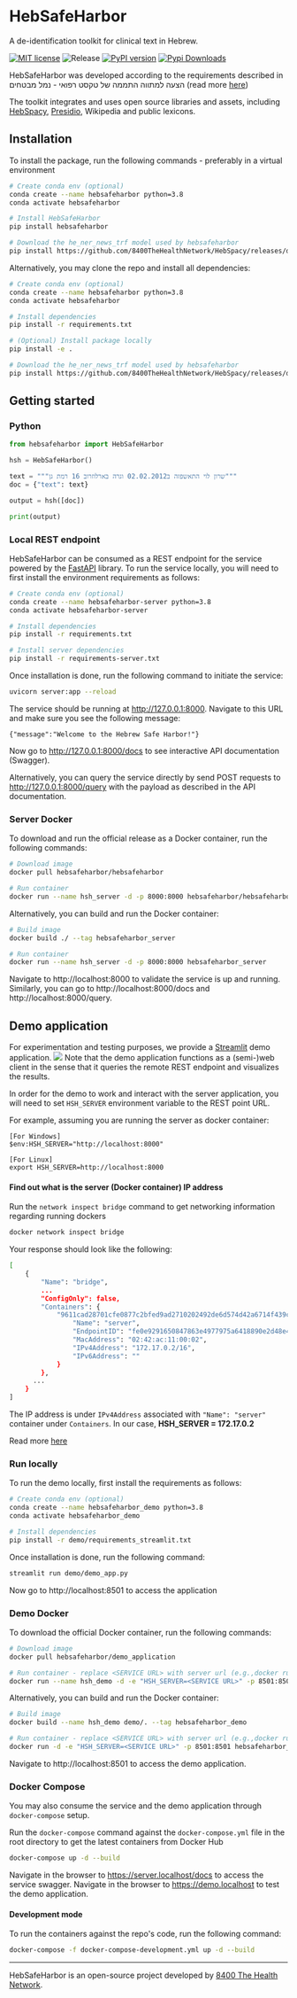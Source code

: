 # HebSafeHarbor

A de-identification toolkit for clinical text in Hebrew.

[![MIT license](https://img.shields.io/badge/license-MIT-brightgreen.svg)](http://opensource.org/licenses/MIT) ![Release](https://img.shields.io/github/v/release/8400TheHealthNetwork/HebSafeHarbor.svg) [![PyPI version](https://badge.fury.io/py/hebsafeharbor.svg)](https://badge.fury.io/py/hebsafeharbor) [![Pypi Downloads](https://img.shields.io/pypi/dm/hebsafeharbor.svg)](https://img.shields.io/pypi/dm/hebsafeharbor.svg) 

HebSafeHarbor was developed according to the requirements described in הצעה למתווה התממה של טקסט רפואי - נמל מבטחים (read more [here](docs/))

The toolkit integrates and uses open source libraries and assets, including [HebSpacy](https://github.com/8400TheHealthNetwork/HebSpacy), [Presidio](https://microsoft.github.io/presidio/), Wikipedia and public lexicons.



## Installation

To install the package, run the following commands - preferably in a virtual environment
``` sh
# Create conda env (optional)
conda create --name hebsafeharbor python=3.8
conda activate hebsafeharbor

# Install HebSafeHarbor
pip install hebsafeharbor

# Download the he_ner_news_trf model used by hebsafeharbor
pip install https://github.com/8400TheHealthNetwork/HebSpacy/releases/download/he_ner_news_trf-3.2.1/he_ner_news_trf-3.2.1-py3-none-any.whl
```

Alternatively, you may clone the repo and install all dependencies:

``` sh
# Create conda env (optional)
conda create --name hebsafeharbor python=3.8
conda activate hebsafeharbor

# Install dependencies
pip install -r requirements.txt

# (Optional) Install package locally
pip install -e .

# Download the he_ner_news_trf model used by hebsafeharbor
pip install https://github.com/8400TheHealthNetwork/HebSpacy/releases/download/he_ner_news_trf-3.2.1/he_ner_news_trf-3.2.1-py3-none-any.whl
```

## Getting started

### Python

```python
from hebsafeharbor import HebSafeHarbor

hsh = HebSafeHarbor()

text = """שרון לוי התאשפזה ב02.02.2012 וגרה בארלוזרוב 16 רמת גן"""
doc = {"text": text}

output = hsh([doc])

print(output)
```

### Local REST endpoint
HebSafeHarbor can be consumed as a REST endpoint for the service powered by the [FastAPI](https://fastapi.tiangolo.com/) library.
To run the service locally, you will need to first install the environment requirements as follows:  
``` sh
# Create conda env (optional)
conda create --name hebsafeharbor-server python=3.8
conda activate hebsafeharbor-server

# Install dependencies
pip install -r requirements.txt

# Install server dependencies
pip install -r requirements-server.txt
```
Once installation is done, run the following command to initiate the service:
``` sh
uvicorn server:app --reload
```
The service should be running at http://127.0.0.1:8000. Navigate to this URL and make sure you see the following message:
```
{"message":"Welcome to the Hebrew Safe Harbor!"}
```
Now go to http://127.0.0.1:8000/docs to see interactive API documentation (Swagger). 

Alternatively, you can query the service directly by send POST requests to http://127.0.0.1:8000/query with the payload as described in the API documentation.

### Server Docker
To download and run the official release as a Docker container, run the following commands:
```bash
# Download image 
docker pull hebsafeharbor/hebsafeharbor

# Run container
docker run --name hsh_server -d -p 8000:8000 hebsafeharbor/hebsafeharbor:latest
```

Alternatively, you can build and run the Docker container:
```bash
# Build image 
docker build ./ --tag hebsafeharbor_server

# Run container
docker run --name hsh_server -d -p 8000:8000 hebsafeharbor_server
```
Navigate to http://localhost:8000 to validate the service is up and running. Similarly, you can go to http://localhost:8000/docs and http://localhost:8000/query.

## Demo application
For experimentation and testing purposes, we provide a [Streamlit](https://streamlit.io/) demo application.
![](images/demo_application.png)
Note that the demo application functions as a (semi-)web client in the sense that it queries the remote REST endpoint and visualizes the results.

In order for the demo to work and interact with the server application, you will need to set `HSH_SERVER` environment variable to the REST point URL. 

For example, assuming you are running the server as docker container:
```
[For Windows]
$env:HSH_SERVER="http://localhost:8000"

[For Linux]
export HSH_SERVER=http://localhost:8000
```

#### Find out what is the server (Docker container) IP address 
Run the `network inspect bridge` command to get networking information regarding running dockers

```sh
docker network inspect bridge
```
Your response should look like the following:
```sh
[
    {
        "Name": "bridge",
        ...
        "ConfigOnly": false,
        "Containers": {
            "9611cad28701cfe0877c2bfed9ad2710202492de6d574d42a6714f439cf4f2d2": {
                "Name": "server",
                "EndpointID": "fe0e9291650847863e4977975a6418890e2d48e438e8bfe7439eca47c196c29b",
                "MacAddress": "02:42:ac:11:00:02",
                "IPv4Address": "172.17.0.2/16",
                "IPv6Address": ""
            }
        },
      ...
    }
]
```
The IP address is under `IPv4Address` associated with `"Name": "server"` container under `Containers`. 
In our case, **HSH_SERVER = 172.17.0.2**


Read more [here](https://docs.docker.com/network/network-tutorial-standalone/)

### Run locally
To run the demo locally, first install the requirements as follows:
``` sh
# Create conda env (optional)
conda create --name hebsafeharbor_demo python=3.8
conda activate hebsafeharbor_demo

# Install dependencies
pip install -r demo/requirements_streamlit.txt
```
Once installation is done, run the following command:
``` sh
streamlit run demo/demo_app.py
```
Now go to http://localhost:8501 to access the application

### Demo Docker
To download the official Docker container, run the following commands:
```sh
# Download image
docker pull hebsafeharbor/demo_application

# Run container - replace <SERVICE URL> with server url (e.g.,docker run -d -e HSH_SERVER=http://172.17.0.2:8000 -p 8501:8501 hebsafeharbor/demo_application:latest)
docker run --name hsh_demo -d -e "HSH_SERVER=<SERVICE URL>" -p 8501:8501 hebsafeharbor/demo_application:latest
```
Alternatively, you can build and run the Docker container:
```bash
# Build image 
docker build --name hsh_demo demo/. --tag hebsafeharbor_demo

# Run container - replace <SERVICE URL> with server url (e.g.,docker run -d -e HSH_SERVER=http://172.17.0.2:8000 -p 8501:8501 hebsafeharbor_demo)
docker run -d -e "HSH_SERVER=<SERVICE URL>" -p 8501:8501 hebsafeharbor_demo 
```

Navigate to http://localhost:8501 to access the demo application.

### Docker Compose
You may also consume the service and the demo application through `docker-compose` setup.

Run the `docker-compose` command against the `docker-compose.yml` file in the root directory to get the latest containers from Docker Hub
```sh
docker-compose up -d --build
```
Navigate in the browser to <https://server.localhost/docs> to access the service swagger.
Navigate in the browser to <https://demo.localhost> to test the demo application.


#### Development mode
To run the containers against the repo's code, run the following command:
```sh
docker-compose -f docker-compose-development.yml up -d --build
```

-----

HebSafeHarbor is an open-source project developed by [8400 The Health Network](https://www.8400thn.org/).
